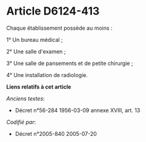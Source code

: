 # Article D6124-413

Chaque établissement possède au moins :

1° Un bureau médical ;

2° Une salle d'examen ;

3° Une salle de pansements et de petite chirurgie ;

4° Une installation de radiologie.

**Liens relatifs à cet article**

_Anciens textes_:

  - Décret n°56-284 1956-03-09 annexe XVIII, art. 13

_Codifié par_:

  - Décret n°2005-840 2005-07-20
